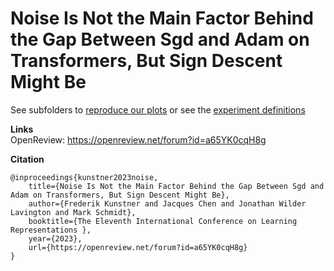 # Noise Is Not the Main Factor Behind the Gap Between Sgd and Adam on Transformers, But Sign Descent Might Be 

See subfolders to [reproduce our plots](plots/) or see the [experiment definitions](experiment_scripts/)  

**Links**  
OpenReview: https://openreview.net/forum?id=a65YK0cqH8g  


**Citation**
```
@inproceedings{kunstner2023noise,
    title={Noise Is Not the Main Factor Behind the Gap Between Sgd and Adam on Transformers, But Sign Descent Might Be},
    author={Frederik Kunstner and Jacques Chen and Jonathan Wilder Lavington and Mark Schmidt},
    booktitle={The Eleventh International Conference on Learning Representations },
    year={2023},
    url={https://openreview.net/forum?id=a65YK0cqH8g}
}
```

